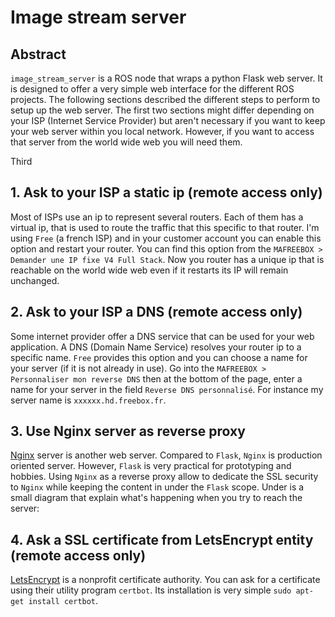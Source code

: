 # Image stream server

## Abstract

`image_stream_server` is a ROS node that wraps a python Flask web server. It is designed to offer a very simple web interface for the different ROS projects. The following sections described the different steps to perform to setup up the web server. The first two sections might differ depending on your ISP (Internet Service Provider) but aren't necessary if you want to keep your web server within you local network. However, if you want to access that server from the world wide web you will need them.

Third 

## 1. Ask to your ISP a static ip (remote access only)

Most of ISPs use an ip to represent several routers. Each of them has a virtual ip, that is used to route the traffic that this specific to that router. I'm using `Free` (a french ISP) and in your customer account you can enable this option and restart your router. You can find this option from the `MAFREEBOX > Demander une IP fixe V4 Full Stack`. Now you router has a unique ip that is reachable on the world wide web even if it restarts its IP will remain unchanged.

## 2. Ask to your ISP a DNS (remote access only)

Some internet provider offer a DNS service that can be used for your web application. A DNS (Domain Name Service) resolves your router ip to a specific name. `Free`  provides this option and you can choose a name for your server (if it is not already in use). Go into the `MAFREEBOX > Personnaliser mon reverse DNS` then at the bottom of the page, enter a name for your server in the field `Reverse DNS personnalisé`. For instance my server name is `xxxxxx.hd.freebox.fr`. 

## 3. Use Nginx server as reverse proxy

[Nginx](https://www.nginx.com/) server is another web server. Compared to `Flask`, `Nginx` is production oriented server. However, `Flask` is very practical for prototyping and hobbies. Using `Nginx` as a reverse proxy allow to dedicate the SSL security to `Nginx` while keeping the content in under the `Flask` scope.
Under is a small diagram that explain what's happening when you try to reach the server:



## 4. Ask a SSL certificate from LetsEncrypt entity (remote access only)

[LetsEncrypt](https://letsencrypt.org/) is a nonprofit certificate authority. You can ask for a certificate using their utility program `certbot`. Its installation is very simple `sudo apt-get install certbot`.
